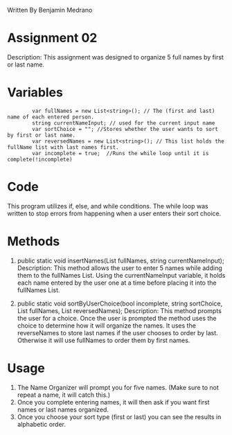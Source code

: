 Written By Benjamin Medrano 

# Assignment 02
Description:
This assignment was designed to organize 5 full names by first or last name.



# Variables
            var fullNames = new List<string>(); // The (first and last) name of each entered person.
            string currentNameInput; // used for the current input name
            var sortChoice = ""; //Stores whether the user wants to sort by first or last name. 
            var reversedNames = new List<string>(); // This list holds the fullName list with last names first. 
            var incomplete = true;  //Runs the while loop until it is complete(!incomplete)
# Code
This program utilizes if, else, and while conditions. 
The while loop was written to stop errors from happening when a user enters their sort choice. 

# Methods 
1) 
   public static void insertNames(List<string> fullNames, string currentNameInput);
   Description: This method allows the user to enter 5 names while adding them to the fullNames List. 
   Using the currentNameInput variable, it holds each name entered by the user one at a time before placing it                              into the fullNames List. 
            
2)       
   public static void sortByUserChoice(bool incomplete, string sortChoice, List<string> fullNames, List<string> reversedNames);
   Description: This method prompts the user for a choice. Once the user is prompted the method uses the choice to determine                how it will organize the names. It uses the reverseNames to store last names if the user chooses to order by                            last. Otherwise it will use fullNames to order them by first names. 

# Usage
1) The Name Organizer will prompt you for five names. (Make sure to not repeat a name, it will catch this.)
2) Once you complete entering names, it will then ask if you want first names or last names organized. 
3) Once you choose your sort type (first or last) you can see the results in alphabetic order. 



